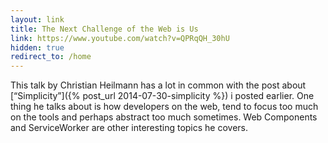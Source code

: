 ```yaml
---
layout: link
title: The Next Challenge of the Web is Us
link: https://www.youtube.com/watch?v=QPRqQH_30hU
hidden: true
redirect_to: /home
---
```


This talk by Christian Heilmann has a lot in common with the post about
[“Simplicity”]({% post_url 2014-07-30-simplicity %}) i posted earlier.
One thing he talks about is how developers on the web, tend to focus too
much on the tools and perhaps abstract too much sometimes. Web
Components and ServiceWorker are other interesting topics he covers.
